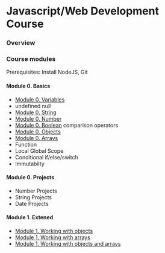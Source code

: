 # Javascript/Web Development Course
### Overview


### Course modules 
Prerequisites:
Install NodeJS, Git

#### Module 0. Basics
 - [Module 0. Variables](variables.md/)
 - undefined null
- [Module 0. String](string.md/)
- [Module 0. Number](number.md/)
- [Module 0. Boolean](boolean.md/)
comparison operators
- [Module 0. Objects](objects.md/)
- [Module 0. Arrays](arrays.md/)
- Function
- Local Global Scope
- Conditional if/else/switch
- Immutabilty 

#### Module 0. Projects
- Number Projects
- String Projects
- Date Projects


#### Module 1. Extened
- [Module 1. Working with objects](working-with-objects.md/)
- [Module 1. Working with arrays](working-with-arrays.md/)
- [Module 1. Working with objects and arrays](working-with-objects-and-arrays.md/)
   
    
